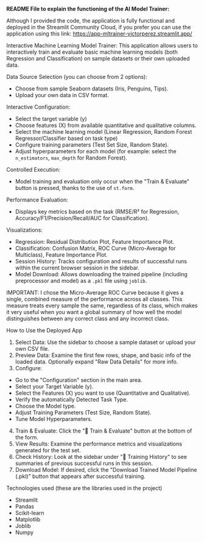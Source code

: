 **README File to explain the functioning of the AI Model Trainer:**

Although I provided the code, the application is fully functional and deployed in the Streamlit Community Cloud, if you prefer you can use the application using this link: https://app-mltrainer-victorperez.streamlit.app/

Interactive Machine Learning Model Trainer: This application allows users to interactively train and evaluate basic machine learning models (both Regression and Classification) on sample datasets or their own uploaded data.

Data Source Selection (you can choose from 2 options):
- Choose from sample Seaborn datasets (Iris, Penguins, Tips).
- Upload your own data in CSV format.

Interactive Configuration:
- Select the target variable (y)
- Choose features (X) from available quantitative and qualitative columns.
- Select the machine learning model (Linear Regression, Random Forest Regressor/Classifier based on task type)
- Configure training parameters (Test Set Size, Random State).
- Adjust hyperparameters for each model (for example: select the `n_estimators`, `max_depth` for Random Forest).

Controlled Execution:
- Model training and evaluation only occur when the "Train & Evaluate" button is pressed, thanks to the use of `st.form`.

Performance Evaluation:
- Displays key metrics based on the task (RMSE/R² for Regression, Accuracy/F1/Precision/Recall/AUC for Classification).

Visualizations:
- Regression: Residual Distribution Plot, Feature Importance Plot.
- Classification: Confusion Matrix, ROC Curve (Micro-Average for Multiclass), Feature Importance Plot.
- Session History: Tracks configuration and results of successful runs within the current browser session in the sidebar.
- Model Download: Allows downloading the trained pipeline (including preprocessor and model) as a `.pkl` file using `joblib`.

IMPORTANT: I chose the Micro-Average ROC Curve because it gives a single, combined measure of the performance across all classes. This measure treats every sample the same, regardless of its class, which makes it very useful when you want a global summary of how well the model distinguishes between any correct class and any incorrect class.

How to Use the Deployed App

1.  Select Data: Use the sidebar to choose a sample dataset or upload your own CSV file.
2.  Preview Data: Examine the first few rows, shape, and basic info of the loaded data. Optionally expand "Raw Data Details" for more info.
3.  Configure:
- Go to the "Configuration" section in the main area.
- Select your Target Variable (y).
- Select the Features (X) you want to use (Quantitative and Qualitative).
- Verify the automatically Detected Task Type.
- Choose the Model type.
- Adjust Training Parameters (Test Size, Random State).
 - Tune Model Hyperparameters.
4.  Train & Evaluate: Click the "🚀 Train & Evaluate" button at the bottom of the form.
5.  View Results: Examine the performance metrics and visualizations generated for the test set.
6.  Check History: Look at the sidebar under "📜 Training History" to see summaries of previous successful runs in this session.
7.  Download Model: If desired, click the "Download Trained Model Pipeline (.pkl)" button that appears after successful training.

Technologies used (these are the libraries used in the project)
- Streamlit
- Pandas
- Scikit-learn
- Matplotlib
- Joblib
- Numpy
